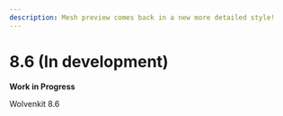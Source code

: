 ```yaml
---
description: Mesh preview comes back in a new more detailed style!
---
```


# 8.6 (In development)

**Work in Progress**

Wolvenkit 8.6
